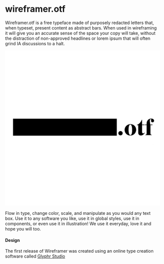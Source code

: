 # wireframer.otf

Wireframer.otf is a free typeface made of purposely redacted letters that, when typeset, present content as abstract bars. When used in wireframing it will give you an accurate sense of the space your copy will take, without the distraction of non-approved headlines or lorem ipsum that will often grind IA discussions to a halt.

![Sample](docs/samples/wireframer_intro.png)

Flow in type, change color, scale, and manipulate as you would any text box. Use it to any software you like, use it in global styles, use it in components, or even use it in illustration! We use it everyday, love it and hope you will too.

#### Design

The first release of Wireframer was created using an online type creation software called [Glyphr Studio](https://www.glyphrstudio.com/online/)
